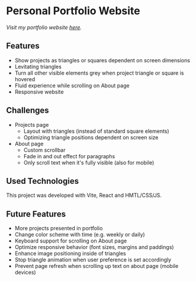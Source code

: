 # Personal Portfolio Website

_Visit my portfolio website [here](https://www.abigailmajor.com/)._

## Features

- Show projects as triangles or squares dependent on screen dimensions
- Levitating triangles
- Turn all other visible elements grey when project triangle or square is hovered
- Fluid experience while scrolling on About page
- Responsive website

## Challenges

- Projects page
  - Layout with triangles (instead of standard square elements)
  - Optimizing triangle positions dependent on screen size
- About page
  - Custom scrollbar
  - Fade in and out effect for paragraphs
  - Only scroll text when it's fully visible (also for mobile)

## Used Technologies

This project was developed with Vite, React and HMTL/CSS/JS.

## Future Features

- More projects presented in portfolio
- Change color scheme with time (e.g. weekly or daily)
- Keyboard support for scrolling on About page
- Optimize responsive behavior (font sizes, margins and paddings)
- Enhance image positioning inside of triangles
- Stop triangle animation when user preference is set accordingly
- Prevent page refresh when scrolling up text on about page (mobile devices)
